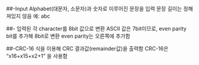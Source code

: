 ##-Input
  Alphabet(대문자, 소문자)과 숫자로 이루어진 문장을 입력
  문장 길이는 정해져있지 않음
  예: abc

##- 입력된 각 character를 8bit 값으로 변환
  ASCII 값은 7bit이므로, even parity bit를 추가해 8bit로 변환
  even parity는 오른쪽에 추가함

##-CRC-16 식을 이용해 CRC 결과값(remainder값)을 출력함
  CRC-16은 “x16+x15+x2+1” 을 사용함

